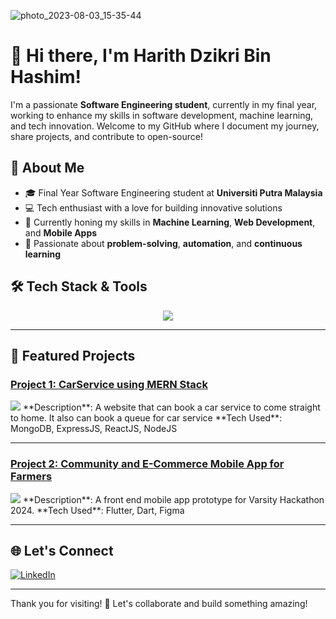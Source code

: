
![photo_2023-08-03_15-35-44](https://github.com/user-attachments/assets/50a777a0-b6a2-4b63-a00d-689a44830f3b)

# 👋 Hi there, I'm Harith Dzikri Bin Hashim!

I'm a passionate **Software Engineering student**, currently in my final year, working to enhance my skills in software development, machine learning, and tech innovation. Welcome to my GitHub where I document my journey, share projects, and contribute to open-source!

## 🚀 About Me
- 🎓 Final Year Software Engineering student at **Universiti Putra Malaysia**
- 💻 Tech enthusiast with a love for building innovative solutions
- 🌱 Currently honing my skills in **Machine Learning**, **Web Development**, and **Mobile Apps**
- 🎯 Passionate about **problem-solving**, **automation**, and **continuous learning**


## 🛠️ Tech Stack & Tools
<p align="center">
  <a href="https://skillicons.dev">
    <img src="https://skillicons.dev/icons?i=js,html,css,bootstrap,dart,eclipse,express,figma,firebase,flutter,git,java,jquery,laravel,mongodb,mysql,nodejs,npm,php,postman,py,sass,vscode" />
  </a>
</p>

---

## 🌟 Featured Projects

### [Project 1: CarService using MERN Stack](https://github.com/AniqSafr/JomServis)
<img src="https://skillicons.dev/icons?i=js,mongodb,express,react,nodejs" /> 
**Description**: A website that can book a car service to come straight to home. It also can book a queue for car service 
**Tech Used**: MongoDB, ExpressJS, ReactJS, NodeJS

---

### [Project 2: Community and E-Commerce Mobile App for Farmers](https://github.com/aidilaqif/growhub)
<img src="https://skillicons.dev/icons?i=dart,flutter,firebase" />  
**Description**: A front end mobile app prototype for Varsity Hackathon 2024.  
**Tech Used**: Flutter, Dart, Figma 

---

## 🌐 Let's Connect
[![LinkedIn](https://img.shields.io/badge/LinkedIn-Harith_Dzikri-blue?logo=linkedin)](https://www.linkedin.com/in/harith-dzikri-4a5a30213/)

---

Thank you for visiting! 🚀 Let's collaborate and build something amazing!
